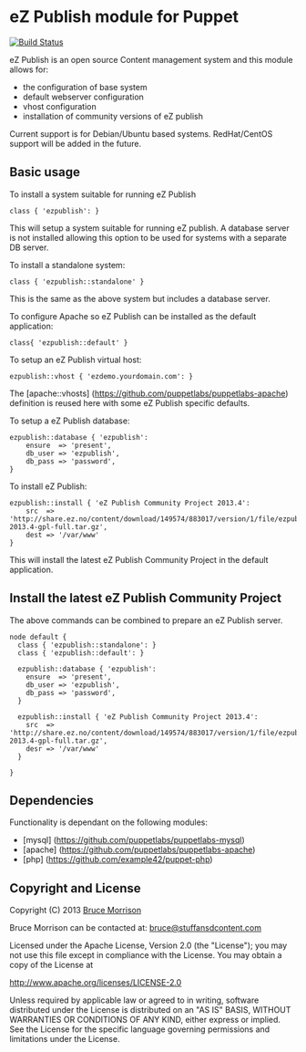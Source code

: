 eZ Publish module for Puppet
===========================

[![Build Status](https://secure.travis-ci.org/brucem/puppet-ezpublish.png)](http://travis-ci.org/brucem/puppet-ezpublish)

eZ Publish is an open source Content management system and this module allows
for: 
- the configuration of base system
- default webserver configuration
- vhost configuration
- installation of community versions of eZ publish

Current support is for Debian/Ubuntu based systems.  RedHat/CentOS support will
be added in the future.


Basic usage
-----------
To install a system suitable for running eZ Publish

```puppet
class { 'ezpublish': }
```

This will setup a system suitable for running eZ publish.  A database server is
not installed allowing this option to be used for systems with a separate DB
server.

To install a standalone system: 

```puppet
class { 'ezpublish::standalone' }
```

This is the same as the above system but includes a database server.


To configure Apache so eZ Publish can be installed as the default application: 

```puppet
class{ 'ezpublish::default' }
```

To setup an eZ Publish virtual host:

```puppet
ezpublish::vhost { 'ezdemo.yourdomain.com': }
```

The [apache::vhosts] (https://github.com/puppetlabs/puppetlabs-apache)
definition is reused here with some eZ Publish specific defaults.

To setup a eZ Publish database:

```puppet
ezpublish::database { 'ezpublish':
    ensure  => 'present',
    db_user => 'ezpublish',
    db_pass => 'password',
}
```

To install eZ Publish:

```puppet
ezpublish::install { 'eZ Publish Community Project 2013.4':
    src  => 'http://share.ez.no/content/download/149574/883017/version/1/file/ezpublish5_community_project-2013.4-gpl-full.tar.gz',
    dest => '/var/www'
}
```

This will install the latest eZ Publish Community Project in the default application.

Install the latest eZ Publish Community Project
-----------------------------------------------
The above commands can be combined to prepare an eZ Publish server.


```puppet
node default {
  class { 'ezpublish::standalone': }
  class { 'ezpublish::default': }

  ezpublish::database { 'ezpublish':
    ensure  => 'present',
    db_user => 'ezpublish',
    db_pass => 'password',
  }

  ezpublish::install { 'eZ Publish Community Project 2013.4':
    src  => 'http://share.ez.no/content/download/149574/883017/version/1/file/ezpublish5_community_project-2013.4-gpl-full.tar.gz',
    desr => '/var/www'
  }

}
```

Dependencies
------------
Functionality is dependant on the following modules:

- [mysql] (https://github.com/puppetlabs/puppetlabs-mysql)
- [apache] (https://github.com/puppetlabs/puppetlabs-apache)
- [php] (https://github.com/example42/puppet-php)

Copyright and License
---------------------

Copyright (C) 2013 [Bruce Morrison](http://www.stuffandcontent.com/)

Bruce Morrison can be contacted at: bruce@stuffansdcontent.com

Licensed under the Apache License, Version 2.0 (the "License");
you may not use this file except in compliance with the License.
You may obtain a copy of the License at

  http://www.apache.org/licenses/LICENSE-2.0

Unless required by applicable law or agreed to in writing, software
distributed under the License is distributed on an "AS IS" BASIS,
WITHOUT WARRANTIES OR CONDITIONS OF ANY KIND, either express or implied.
See the License for the specific language governing permissions and
limitations under the License.
